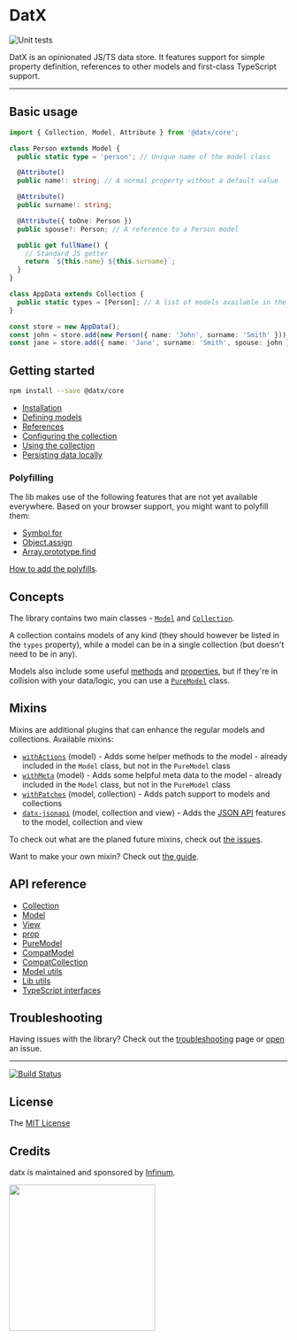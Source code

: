# DatX

![Unit tests](https://github.com/infinum/datx/workflows/Unit%20tests/badge.svg)

DatX is an opinionated JS/TS data store. It features support for simple property definition, references to other models and first-class TypeScript support.

---

## Basic usage

```typescript
import { Collection, Model, Attribute } from '@datx/core';

class Person extends Model {
  public static type = 'person'; // Unique name of the model class

  @Attribute()
  public name!: string; // A normal property without a default value

  @Attribute()
  public surname!: string;

  @Attribute({ toOne: Person })
  public spouse?: Person; // A reference to a Person model

  public get fullName() {
    // Standard JS getter
    return `${this.name} ${this.surname}`;
  }
}

class AppData extends Collection {
  public static types = [Person]; // A list of models available in the collection
}

const store = new AppData();
const john = store.add(new Person({ name: 'John', surname: 'Smith' })); // Add a model instance to the store
const jane = store.add({ name: 'Jane', surname: 'Smith', spouse: john }, Person); // Add a model to the store
```

## Getting started

```bash
npm install --save @datx/core
```

- [Installation](https://datx.dev/docs/getting-started/installation)
- [Defining models](https://datx.dev/docs/getting-started/defining-models)
- [References](https://datx.dev/docs/getting-started/references)
- [Configuring the collection](https://datx.dev/docs/getting-started/configuring-the-collection)
- [Using the collection](https://datx.dev/docs/getting-started/using-the-collection)
- [Persisting data locally](https://datx.dev/docs/getting-started/persisting-data-locally)

### Polyfilling

The lib makes use of the following features that are not yet available everywhere. Based on your browser support, you might want to polyfill them:

- [Symbol.for](https://developer.mozilla.org/en-US/docs/Web/JavaScript/Reference/Global_Objects/Symbol)
- [Object.assign](https://developer.mozilla.org/en-US/docs/Web/JavaScript/Reference/Global_Objects/Object/assign)
- [Array.prototype.find](https://developer.mozilla.org/en-US/docs/Web/JavaScript/Reference/Global_Objects/Array/find)

[How to add the polyfills](https://datx.dev/docs/troubleshooting/known-issues#the-library-doesnt-work-in-internet-explorer-11).

## Concepts

The library contains two main classes - [`Model`](https://datx.dev/docs/api-reference/model) and [`Collection`](https://datx.dev/docs/api-reference/collection).

A collection contains models of any kind (they should however be listed in the `types` property), while a model can be in a single collection (but doesn't need to be in any).

Models also include some useful [methods](https://datx.dev/docs/mixins/with-actions) and [properties](https://datx.dev/docs/mixins/with-meta), but if they're in collision with your data/logic, you can use a [`PureModel`](https://datx.dev/docs/api-reference/pure-model) class.

## Mixins

Mixins are additional plugins that can enhance the regular models and collections. Available mixins:

- [`withActions`](https://datx.dev/docs/mixins/with-actions) (model) - Adds some helper methods to the model - already included in the `Model` class, but not in the `PureModel` class
- [`withMeta`](https://datx.dev/docs/mixins/with-meta) (model) - Adds some helpful meta data to the model - already included in the `Model` class, but not in the `PureModel` class
- [`withPatches`](https://datx.dev/docs/mixins/with-patches) (model, collection) - Adds patch support to models and collections
- [`datx-jsonapi`](https://datx.dev/docs/mixins/jsonapi-mixin) (model, collection and view) - Adds the [JSON API](https://jsonapi.org/) features to the model, collection and view

To check out what are the planed future mixins, check out [the issues](https://github.com/infinum/datx/labels/mixins).

Want to make your own mixin? Check out [the guide](https://datx.dev/docs/mixins/building-your-own-mixin).

## API reference

- [Collection](https://datx.dev/docs/api-reference/collection)
- [Model](https://datx.dev/docs/api-reference/model)
- [View](https://datx.dev/docs/api-reference/view)
- [prop](https://datx.dev/docs/api-reference/prop)
- [PureModel](https://datx.dev/docs/api-reference/pure-model)
- [CompatModel](https://datx.dev/docs/migration-guide/compat-model)
- [CompatCollection](https://datx.dev/docs/migration-guide/compat-collection)
- [Model utils](https://datx.dev/docs/api-reference/model-utils)
- [Lib utils](https://datx.dev/docs/api-reference/lib-utils)
- [TypeScript interfaces](https://datx.dev/docs/api-reference/typescript-interfaces)

## Troubleshooting

Having issues with the library? Check out the [troubleshooting](https://datx.dev/docs/troubleshooting/known-issues) page or [open](https://github.com/infinum/datx/issues/new/choose) an issue.

---

[![Build Status](https://travis-ci.org/infinum/datx.svg?branch=master)](https://travis-ci.org/infinum/datx)

## License

The [MIT License](LICENSE)

## Credits

datx is maintained and sponsored by
[Infinum](https://www.infinum.com).

<img src="https://infinum.com/infinum.png" width="264">
